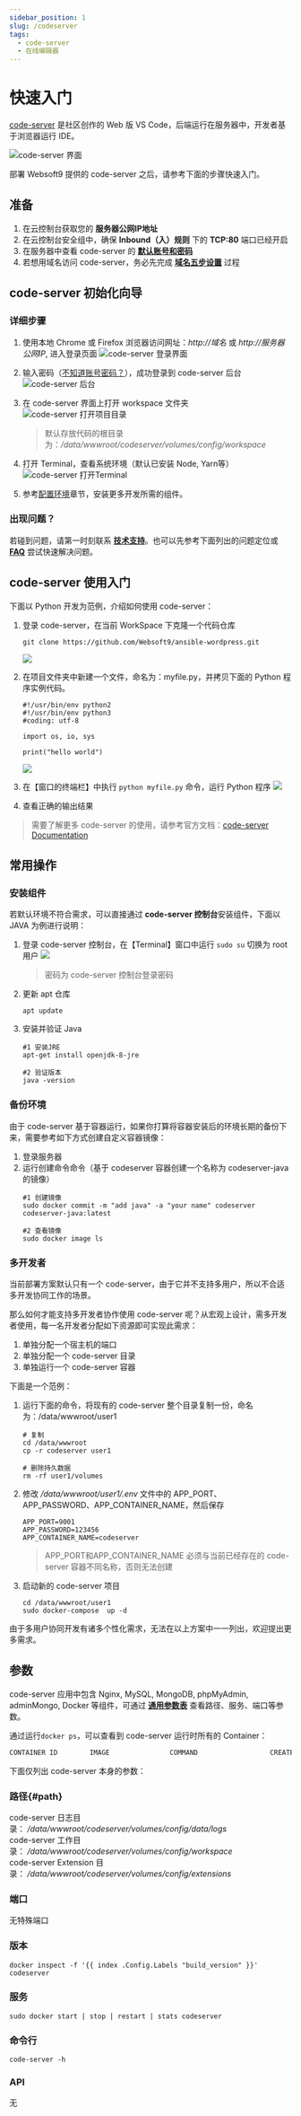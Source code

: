 ```yaml
---
sidebar_position: 1
slug: /codeserver
tags:
  - code-server
  - 在线编辑器
---
```


# 快速入门

[code-server](https://github.com/cdr/code-server) 是社区创作的 Web 版 VS Code，后端运行在服务器中，开发者基于浏览器运行 IDE。

![code-server 界面](https://libs.websoft9.com/Websoft9/DocsPicture/zh/codeserver/codeserver-consolegui-websoft9.png)


部署 Websoft9 提供的 code-server 之后，请参考下面的步骤快速入门。

## 准备

1. 在云控制台获取您的 **服务器公网IP地址** 
2. 在云控制台安全组中，确保 **Inbound（入）规则** 下的 **TCP:80** 端口已经开启
3. 在服务器中查看 code-server 的 **[默认账号和密码](./setup/credentials)**  
4. 若想用域名访问  code-server，务必先完成 **[域名五步设置](./administrator/domain_step)** 过程

## code-server 初始化向导

### 详细步骤

1. 使用本地 Chrome 或 Firefox 浏览器访问网址：*http://域名* 或 *http://服务器公网IP*, 进入登录页面
   ![code-server 登录界面](https://libs.websoft9.com/Websoft9/DocsPicture/zh/codeserver/codeserver-login-websoft9.png)

2. 输入密码（[不知道账号密码？](/zh/stack-accounts.md#codeserver)），成功登录到 code-server 后台  
   ![code-server 后台](https://libs.websoft9.com/Websoft9/DocsPicture/zh/codeserver/codeserver-consolegui-websoft9.png)

3. 在 code-server 界面上打开 workspace 文件夹  
   ![code-server 打开项目目录](https://libs.websoft9.com/Websoft9/DocsPicture/zh/codeserver/codeserver-openfolder-websoft9.png)
   > 默认存放代码的根目录为：*/data/wwwroot/codeserver/volumes/config/workspace*  

4. 打开 Terminal，查看系统环境（默认已安装 Node, Yarn等）
   ![code-server 打开Terminal](https://libs.websoft9.com/Websoft9/DocsPicture/zh/codeserver/codeserver-terminal-websoft9.png)

5. 参考[配置环境](/zh/solution-runtime.md)章节，安装更多开发所需的组件。

### 出现问题？

若碰到问题，请第一时刻联系 **[技术支持](./helpdesk)**。也可以先参考下面列出的问题定位或  **[FAQ](./faq#setup)** 尝试快速解决问题。

## code-server 使用入门

下面以 Python 开发为范例，介绍如何使用 code-server：

1. 登录 code-server，在当前 WorkSpace 下克隆一个代码仓库
   ```
   git clone https://github.com/Websoft9/ansible-wordpress.git
   ```
   ![](https://libs.websoft9.com/Websoft9/DocsPicture/zh/codeserver/codeserver-gitclone-websoft9.png)

2. 在项目文件夹中新建一个文件，命名为：myfile.py，并拷贝下面的 Python 程序实例代码。
   ```
   #!/usr/bin/env python2
   #!/usr/bin/env python3
   #coding: utf-8

   import os, io, sys

   print("hello world")
   ```
   ![](https://libs.websoft9.com/Websoft9/DocsPicture/zh/codeserver/codeserver-createfile-websoft9.png)

3. 在【窗口的终端栏】中执行 `python myfile.py` 命令，运行 Python 程序
   ![](https://libs.websoft9.com/Websoft9/DocsPicture/zh/codeserver/codeserver-runpython-websoft9.png)

4. 查看正确的输出结果

> 需要了解更多 code-server 的使用，请参考官方文档：[code-server Documentation](https://hub.docker.com/r/linuxserver/code-server)

## 常用操作

### 安装组件

若默认环境不符合需求，可以直接通过 **code-server 控制台**安装组件，下面以 JAVA 为例进行说明：

1. 登录 code-server 控制台，在【Terminal】窗口中运行 `sudo su` 切换为 root 用户
   ![](https://libs.websoft9.com/Websoft9/DocsPicture/zh/codeserver/codeserver-sudosu-websoft9.png)
   > 密码为 code-server 控制台登录密码

2. 更新 apt 仓库
   ```
   apt update
   ```

3. 安装并验证 Java
   ```
   #1 安装JRE
   apt-get install openjdk-8-jre

   #2 验证版本
   java -version
   ```

### 备份环境

由于 code-server 基于容器运行，如果你打算将容器安装后的环境长期的备份下来，需要参考如下方式创建自定义容器镜像：

1. 登录服务器
2. 运行创建命令命令（基于 codeserver 容器创建一个名称为 codeserver-java 的镜像）
   ```
   #1 创建镜像
   sudo docker commit -m "add java" -a "your name" codeserver codeserver-java:latest

   #2 查看镜像
   sudo docker image ls
   ```

### 多开发者

当前部署方案默认只有一个 code-server，由于它并不支持多用户，所以不合适多开发协同工作的场景。  

那么如何才能支持多开发者协作使用 code-server 呢？从宏观上设计，需多开发者使用，每一名开发者分配如下资源即可实现此需求：

1. 单独分配一个宿主机的端口
2. 单独分配一个 code-server 目录
3. 单独运行一个 code-server 容器

下面是一个范例：

1. 运行下面的命令，将现有的 code-server 整个目录复制一份，命名为：/data/wwwroot/user1
   ```
   # 复制
   cd /data/wwwroot
   cp -r codeserver user1

   # 删除持久数据
   rm -rf user1/volumes
   ```

2. 修改 */data/wwwroot/user1/.env* 文件中的 APP_PORT、APP_PASSWORD、APP_CONTAINER_NAME，然后保存
   ```
   APP_PORT=9001
   APP_PASSWORD=123456
   APP_CONTAINER_NAME=codeserver
   ```
   > APP_PORT和APP_CONTAINER_NAME 必须与当前已经存在的 code-server 容器不同名称，否则无法创建


3. 启动新的 code-server 项目
   ```
   cd /data/wwwroot/user1
   sudo docker-compose  up -d
   ```

由于多用户协同开发有诸多个性化需求，无法在以上方案中一一列出，欢迎提出更多需求。

## 参数

code-server 应用中包含 Nginx, MySQL, MongoDB, phpMyAdmin, adminMongo, Docker 等组件，可通过 **[通用参数表](./setup/parameter)** 查看路径、服务、端口等参数。  

通过运行`docker ps`，可以查看到 code-server 运行时所有的 Container：

```bash
CONTAINER ID        IMAGE               COMMAND                  CREATED             STATUS              PORTS                                NAMES
```

下面仅列出 code-server 本身的参数：

### 路径{#path}

code-server 日志目录： */data/wwwroot/codeserver/volumes/config/data/logs*  
code-server 工作目录： */data/wwwroot/codeserver/volumes/config/workspace*  
code-server Extension 目录： */data/wwwroot/codeserver/volumes/config/extensions*  


### 端口

无特殊端口


### 版本

```shell
docker inspect -f '{{ index .Config.Labels "build_version" }}' codeserver
```

### 服务

```shell
sudo docker start | stop | restart | stats codeserver
```

### 命令行

```
code-server -h
```

### API

无

